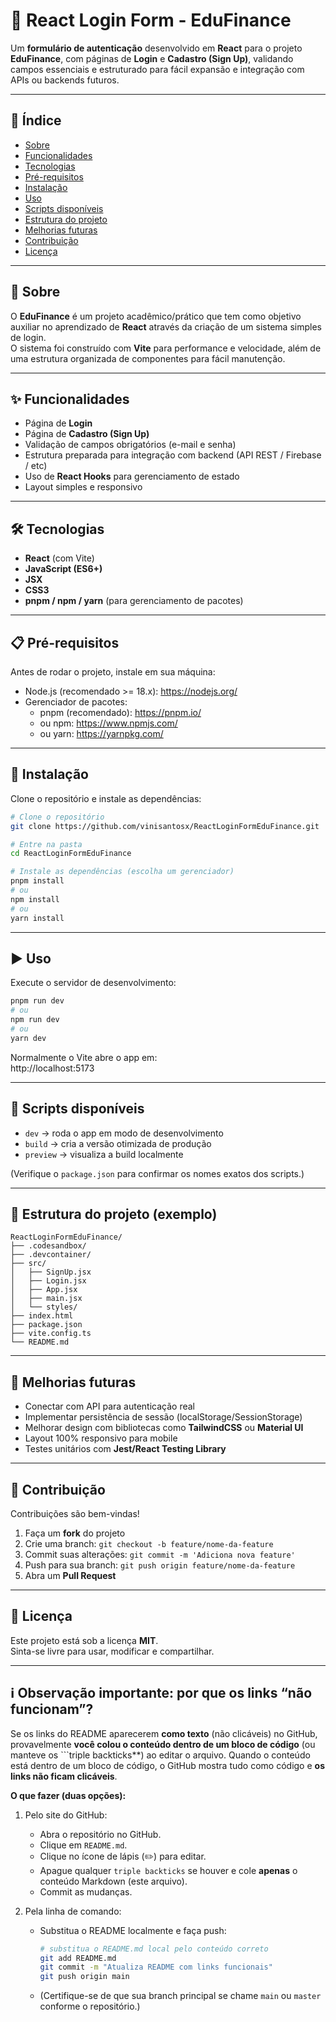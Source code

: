 # 📘 React Login Form - EduFinance

Um **formulário de autenticação** desenvolvido em **React** para o projeto **EduFinance**, com páginas de **Login** e **Cadastro (Sign Up)**, validando campos essenciais e estruturado para fácil expansão e integração com APIs ou backends futuros.

---

## 📑 Índice

- [Sobre](#sobre)  
- [Funcionalidades](#funcionalidades)  
- [Tecnologias](#tecnologias)  
- [Pré-requisitos](#pré-requisitos)  
- [Instalação](#instalação)  
- [Uso](#uso)  
- [Scripts disponíveis](#scripts-disponíveis)  
- [Estrutura do projeto](#estrutura-do-projeto)  
- [Melhorias futuras](#melhorias-futuras)  
- [Contribuição](#contribui%C3%A7%C3%A3o)  
- [Licença](#licença)  

---

## 🔎 Sobre

O **EduFinance** é um projeto acadêmico/prático que tem como objetivo auxiliar no aprendizado de **React** através da criação de um sistema simples de login.  
O sistema foi construído com **Vite** para performance e velocidade, além de uma estrutura organizada de componentes para fácil manutenção.

---

## ✨ Funcionalidades

- Página de **Login**  
- Página de **Cadastro (Sign Up)**  
- Validação de campos obrigatórios (e-mail e senha)  
- Estrutura preparada para integração com backend (API REST / Firebase / etc)  
- Uso de **React Hooks** para gerenciamento de estado  
- Layout simples e responsivo  

---

## 🛠 Tecnologias

- **React** (com Vite)  
- **JavaScript (ES6+)**  
- **JSX**  
- **CSS3**  
- **pnpm / npm / yarn** (para gerenciamento de pacotes)  

---

## 📋 Pré-requisitos

Antes de rodar o projeto, instale em sua máquina:

- Node.js (recomendado >= 18.x): https://nodejs.org/  
- Gerenciador de pacotes:
  - pnpm (recomendado): https://pnpm.io/  
  - ou npm: https://www.npmjs.com/  
  - ou yarn: https://yarnpkg.com/  

---

## 🚀 Instalação

Clone o repositório e instale as dependências:

```bash
# Clone o repositório
git clone https://github.com/vinisantosx/ReactLoginFormEduFinance.git

# Entre na pasta
cd ReactLoginFormEduFinance

# Instale as dependências (escolha um gerenciador)
pnpm install
# ou
npm install
# ou
yarn install
```

---

## ▶️ Uso

Execute o servidor de desenvolvimento:

```bash
pnpm run dev
# ou
npm run dev
# ou
yarn dev
```

Normalmente o Vite abre o app em:  
http://localhost:5173

---

## 📜 Scripts disponíveis

- `dev` → roda o app em modo de desenvolvimento  
- `build` → cria a versão otimizada de produção  
- `preview` → visualiza a build localmente  

(Verifique o `package.json` para confirmar os nomes exatos dos scripts.)

---

## 📂 Estrutura do projeto (exemplo)

```
ReactLoginFormEduFinance/
├── .codesandbox/            
├── .devcontainer/           
├── src/                     
│   ├── SignUp.jsx           
│   ├── Login.jsx            
│   ├── App.jsx              
│   ├── main.jsx             
│   └── styles/              
├── index.html               
├── package.json             
├── vite.config.ts           
└── README.md                
```

---

## 📌 Melhorias futuras

- Conectar com API para autenticação real  
- Implementar persistência de sessão (localStorage/SessionStorage)  
- Melhorar design com bibliotecas como **TailwindCSS** ou **Material UI**  
- Layout 100% responsivo para mobile  
- Testes unitários com **Jest/React Testing Library**  

---

## 🤝 Contribuição

Contribuições são bem-vindas!

1. Faça um **fork** do projeto  
2. Crie uma branch: `git checkout -b feature/nome-da-feature`  
3. Commit suas alterações: `git commit -m 'Adiciona nova feature'`  
4. Push para sua branch: `git push origin feature/nome-da-feature`  
5. Abra um **Pull Request**

---

## 📄 Licença

Este projeto está sob a licença **MIT**.  
Sinta-se livre para usar, modificar e compartilhar.  

---

## ℹ️ Observação importante: por que os links “não funcionam”?

Se os links do README aparecerem **como texto** (não clicáveis) no GitHub, provavelmente **você colou o conteúdo dentro de um bloco de código** (ou manteve os ```triple backticks**) ao editar o arquivo. Quando o conteúdo está dentro de um bloco de código, o GitHub mostra tudo como código e **os links não ficam clicáveis**.

**O que fazer (duas opções):**

1. Pelo site do GitHub:
   - Abra o repositório no GitHub.
   - Clique em `README.md`.
   - Clique no ícone de lápis (✏️) para editar.
   - Apague qualquer ```triple backticks``` se houver e cole **apenas** o conteúdo Markdown (este arquivo).
   - Commit as mudanças.

2. Pela linha de comando:
   - Substitua o README localmente e faça push:
     ```bash
     # substitua o README.md local pelo conteúdo correto
     git add README.md
     git commit -m "Atualiza README com links funcionais"
     git push origin main
     ```
   - (Certifique-se de que sua branch principal se chame `main` ou `master` conforme o repositório.)



 
